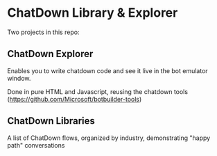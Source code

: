 # ChatDown Library & Explorer

Two projects in this repo:

## ChatDown Explorer

Enables you to write chatdown code and see it live in the bot emulator window.

Done in pure HTML and Javascript, reusing the chatdown tools (https://github.com/Microsoft/botbuilder-tools)

## ChatDown Libraries

A list of ChatDown flows, organized by industry, demonstrating "happy path" conversations
